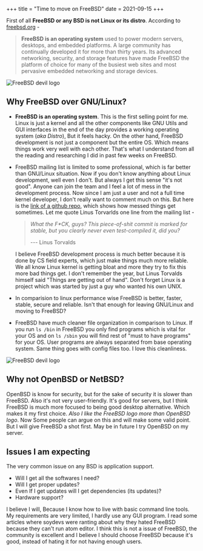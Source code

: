 +++
title = "Time to move on FreeBSD"
date = 2021-09-15
+++

First of all **FreeBSD or any BSD is not Linux or its distro**.
According to [freebsd.org](https://freebsd.org) -

> **FreeBSD is an operating system** used to power modern servers, desktops, and embedded platforms.
> A large community has continually developed it for more than thirty years. Its advanced networking,
> security, and storage features have made FreeBSD the platform of choice for many of the busiest web
> sites and most pervasive embedded networking and storage devices.

![FreeBSD devil logo](/images/freebsd-devil.jpg)

## Why FreeBSD over GNU/Linux?

-   **FreeBSD is an operating system**. This is the first selling point for me. Linux is just a kernel and all the
    other components like GNU Utils and GUI interfaces in the end of the day provides a working operating system (_aka Distro_),
    But it feels hacky. On the other hand, FreeBSD development is not just a component but the entire OS. Which
    means things work very well with each other. That's what I understand from all the reading and researching I
    did in past few weeks on FreeBSD.

-   FreeBSD mailing list is limited to some professional, which is far better than GNU/Linux situation.
    Now if you don't know anything about Linux development, well even I don't. But always I get this sense "it's not good".
    Anyone can join the team and I feel a lot of mess in the development process.
    Now since I am just a user and not a full time kernel developer, I don't really want to comment much on this.
    But here is the [link of a github repo](https://github.com/corollari/linusrants), which shows how messed things get sometimes.
    Let me quote Linus Torvarlds one line from the mailing list -

    > _What the F\*CK, guys? This piece-of-shit commit is marked for stable, but you clearly never even test-compiled it, did you?_
    >
    > --- Linus Torvalds

    I believe FreeBSD development process is much better because it is done by CS field experts, which just make things much
    more reliable.
    We all know Linux kernel is getting bloat and more they try to fix this more bad things get. I don't remember the year, but
    Linus Torvalds himself said "Things are getting out of hand". Don't forget Linux is a project which was started by just a guy
    who wanted his own UNIX.

-   In comparision to linux performance wise FreeBSD is better, faster, stable, secure and reliable. Isn't that enough for leaving GNU/Linux
    and moving to FreeBSD?

-   FreeBSD have much cleaner file organization in comparison to Linux.
    If you run `ls /bin` in FreeBSD you only find programs which is vital for your OS and on `ls /sbin` you will find rest of "must to have programs" for your OS.
    User programs are always separated from base operating system. Same thing goes with config files too. I love this cleanliness.


![FreeBSD devil logo](/images/freebsd-watch.jpg)

## Why not OpenBSD or NetBSD?

OpenBSD is know for security, but for the sake of security it is slower than FreeBSD. Also it's not very user-friendly. It's good for servers, but
I think FreeBSD is much more focused to being good desktop alternative. Which makes it my first choice.
_Also I like the FreeBSD logo more than OpenBSD logo_.
Now Some people can argue on this and will make some valid point. But I will give FreeBSD a shot first.
May be in future I try OpenBSD on my server.


## Issues I am expecting

The very common issue on any BSD is application support.

-   Will I get all the softwares I need?
-   Will I get proper updates?
-   Even If I get updates will I get dependencies (its updates)?
-   Hardware support?

I believe I will, Because I know how to live with basic command line tools.
My requirements are very limited, I hardly use any GUI program. I read some articles where
soydevs were ranting about why they hated FreeBSD because they can't run atom editor.
I think this is not a issue of FreeBSD, the community is excellent and I believe I should
choose FreeBSD because it's good, instead of hating it for not having enough users.